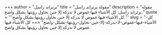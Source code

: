 +++
author = "برتراند راسل"
title = "مقولة برتراند راسل"
description = "مقولة برتراند راسل: كل الأشياء فيها غموض لا ندركه إلا حين نحاول رؤيتها بشكل واضح."
quote = '''كل الأشياء فيها غموض لا ندركه إلا حين نحاول رؤيتها بشكل واضح.'''
slug = "كل-الأشياء-فيها-غموض-لا-ندركه-إلا-حين-نحاول-رؤيتها-بشكل-واضح"
+++
كل الأشياء فيها غموض لا ندركه إلا حين نحاول رؤيتها بشكل واضح.

